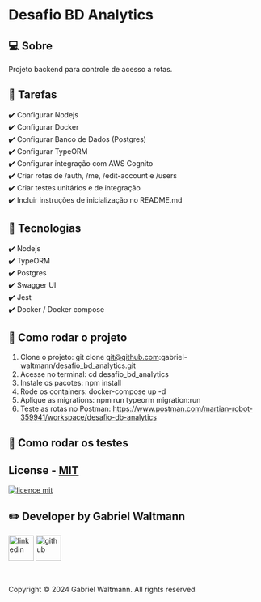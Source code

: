 # Desafio BD Analytics

## 💻 Sobre
Projeto backend para controle de acesso a rotas.

## 🔨 Tarefas
✔️ Configurar Nodejs <br>
✔️ Configurar Docker <br>
✔️ Configurar Banco de Dados (Postgres)<br>
✔️ Configurar TypeORM <br>
✔️ Configurar integração com AWS Cognito <br>
✔️ Criar rotas de /auth, /me, /edit-account e /users <br>
✔️ Criar testes unitários e de integração <br>
✔️ Incluir instruções de inicialização no README.md  <br>

## 🔧 Tecnologias
✔️ Nodejs <br>
✔️ TypeORM <br>
✔️ Postgres <br>
✔️ Swagger UI <br>
✔️ Jest <br>
✔️ Docker / Docker compose <br>

## 🚀 Como rodar o projeto
1. Clone o projeto: git clone git@github.com:gabriel-waltmann/desafio_bd_analytics.git
2. Acesse no terminal: cd desafio_bd_analytics
3. Instale os pacotes: npm install 
4. Rode os containers: docker-compose up -d
5. Aplique as migrations: npm run typeorm migration:run
6. Teste as rotas no Postman: https://www.postman.com/martian-robot-359941/workspace/desafio-db-analytics

## 🧪 Como rodar os testes 

## License - [MIT](./LICENSE)
[![licence mit](https://img.shields.io/badge/licence-MIT-blue.svg)](./LICENSE)

## ✏️ Developer by Gabriel Waltmann
[<img src="https://img.icons8.com/color/512/linkedin-2.png" alt="linkedin" height="50"></a>](https://www.linkedin.com/in/gabrielwaltmann/)
[<img src="https://avatars.githubusercontent.com/u/9919?v=4" alt="github" height="50">](https://github.com/gabriel-waltmann)

<br/>

Copyright © 2024 Gabriel Waltmann. All rights reserved 
